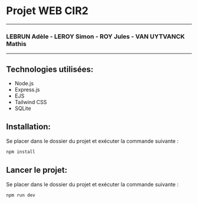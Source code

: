 # Projet WEB CIR2

---

### LEBRUN Adèle - LEROY Simon - ROY Jules - VAN UYTVANCK Mathis

---

## Technologies utilisées:

-   Node.js
-   Express.js
-   EJS
-   Tailwind CSS
-   SQLite

## Installation:
Se placer dans le dossier du projet et exécuter la commande suivante :

```bash
npm install
```

## Lancer le projet:
Se placer dans le dossier du projet et exécuter la commande suivante :

```bash
npm run dev
```